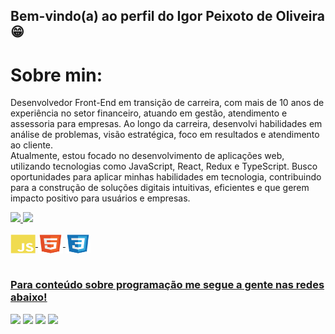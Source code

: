 ## Bem-vindo(a) ao perfil do Igor Peixoto de Oliveira 😁

# Sobre min:
<p>
 Desenvolvedor Front-End em transição de carreira, com mais de 10 anos de experiência no setor financeiro, atuando em gestão, atendimento e assessoria para empresas. Ao longo da carreira, desenvolvi habilidades em análise de problemas, visão estratégica, foco em resultados e atendimento ao cliente.<br>
Atualmente, estou focado no desenvolvimento de aplicações web, utilizando tecnologias como JavaScript, React, Redux e TypeScript. Busco oportunidades para aplicar minhas habilidades em tecnologia, contribuindo para a construção de soluções digitais intuitivas, eficientes e que gerem impacto positivo para usuários e empresas.
</p>

 <div>
   <a href="(https://github.com/IgorPeixotoOliveira/IgorPeixotoOliveira.git)">
   <img height="180em" src="https://github-readme-stats.vercel.app/api?username=IgorPeixotoOliveira&show_icons=true&theme=highcontrast&include_all_commits=true&count_private=true"/>
   <img height="180em" src="https://github-readme-stats.vercel.app/api/top-langs/?username=IgorPeixotoOliveira&layout=compact&langs_count=6&theme=highcontrast"/>
</div>
    
<div style="display: inline_block"><br>
  <img align="center" alt="Js" height="30" width="40" src="https://raw.githubusercontent.com/devicons/devicon/master/icons/javascript/javascript-plain.svg">
  <img align="center" alt="HTML" height="30" width="40" src="https://raw.githubusercontent.com/devicons/devicon/master/icons/html5/html5-original.svg">
  <img align="center" alt="CSS" height="30" width="40" src="https://raw.githubusercontent.com/devicons/devicon/master/icons/css3/css3-original.svg">
</div>
 
<br>
 
### Para conteúdo sobre programação me segue a gente nas redes abaixo!
 
<div> 
  <a href="https://www.instagram.com/igorpxt/" target="_blank"><img src="https://img.shields.io/badge/-Instagram-%23E4405F?style=for-the-badge&logo=instagram&logoColor=white" target="_blank"></a>
  <a href="https://discord.gg/snX4CwgP" target="_blank"><img src="https://img.shields.io/badge/Discord-7289DA?style=for-the-badge&logo=discord&logoColor=white" target="_blank"></a> 
  <a href = "mailto:igor.peixoto.oliveira@gmail.com"><img src="https://img.shields.io/badge/-Gmail-%23333?style=for-the-badge&logo=gmail&logoColor=white" target="_blank"></a>
  <a href="https://www.linkedin.com/in/igor-peixoto-de-oliveira-655a8b3a/" target="_blank"><img src="https://img.shields.io/badge/-LinkedIn-%230077B5?style=for-the-badge&logo=linkedin&logoColor=white" target="_blank"></a>
</div>
